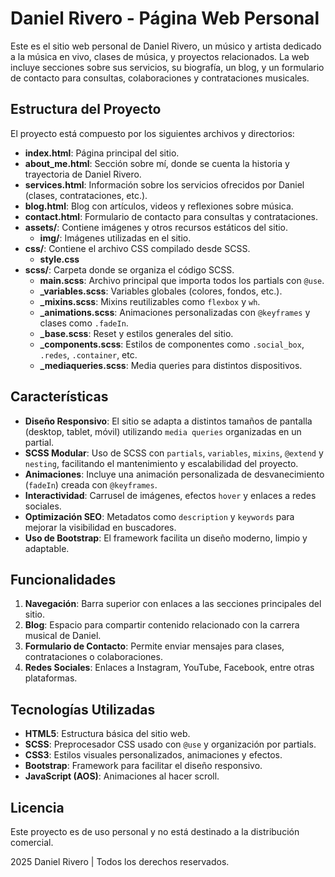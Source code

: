# Daniel Rivero - Página Web Personal

Este es el sitio web personal de Daniel Rivero, un músico y artista dedicado a la música en vivo, clases de música, y proyectos relacionados. La web incluye secciones sobre sus servicios, su biografía, un blog, y un formulario de contacto para consultas, colaboraciones y contrataciones musicales.

## Estructura del Proyecto

El proyecto está compuesto por los siguientes archivos y directorios:

- **index.html**: Página principal del sitio.
- **about_me.html**: Sección sobre mí, donde se cuenta la historia y trayectoria de Daniel Rivero.
- **services.html**: Información sobre los servicios ofrecidos por Daniel (clases, contrataciones, etc.).
- **blog.html**: Blog con artículos, videos y reflexiones sobre música.
- **contact.html**: Formulario de contacto para consultas y contrataciones.
- **assets/**: Contiene imágenes y otros recursos estáticos del sitio.
  - **img/**: Imágenes utilizadas en el sitio.
- **css/**: Contiene el archivo CSS compilado desde SCSS.
  - **style.css**
- **scss/**: Carpeta donde se organiza el código SCSS.
  - **main.scss**: Archivo principal que importa todos los partials con `@use`.
  - **_variables.scss**: Variables globales (colores, fondos, etc.).
  - **_mixins.scss**: Mixins reutilizables como `flexbox` y `wh`.
  - **_animations.scss**: Animaciones personalizadas con `@keyframes` y clases como `.fadeIn`.
  - **_base.scss**: Reset y estilos generales del sitio.
  - **_components.scss**: Estilos de componentes como `.social_box`, `.redes`, `.container`, etc.
  - **_mediaqueries.scss**: Media queries para distintos dispositivos.

## Características

- **Diseño Responsivo**: El sitio se adapta a distintos tamaños de pantalla (desktop, tablet, móvil) utilizando `media queries` organizadas en un partial.
- **SCSS Modular**: Uso de SCSS con `partials`, `variables`, `mixins`, `@extend` y `nesting`, facilitando el mantenimiento y escalabilidad del proyecto.
- **Animaciones**: Incluye una animación personalizada de desvanecimiento (`fadeIn`) creada con `@keyframes`.
- **Interactividad**: Carrusel de imágenes, efectos `hover` y enlaces a redes sociales.
- **Optimización SEO**: Metadatos como `description` y `keywords` para mejorar la visibilidad en buscadores.
- **Uso de Bootstrap**: El framework facilita un diseño moderno, limpio y adaptable.

## Funcionalidades

1. **Navegación**: Barra superior con enlaces a las secciones principales del sitio.
2. **Blog**: Espacio para compartir contenido relacionado con la carrera musical de Daniel.
3. **Formulario de Contacto**: Permite enviar mensajes para clases, contrataciones o colaboraciones.
4. **Redes Sociales**: Enlaces a Instagram, YouTube, Facebook, entre otras plataformas.

## Tecnologías Utilizadas

- **HTML5**: Estructura básica del sitio web.
- **SCSS**: Preprocesador CSS usado con `@use` y organización por partials.
- **CSS3**: Estilos visuales personalizados, animaciones y efectos.
- **Bootstrap**: Framework para facilitar el diseño responsivo.
- **JavaScript (AOS)**: Animaciones al hacer scroll.

## Licencia

Este proyecto es de uso personal y no está destinado a la distribución comercial.

2025 Daniel Rivero | Todos los derechos reservados.
